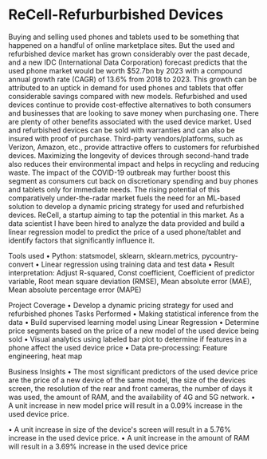 # ReCell-Refurburbished Devices
Buying and selling used phones and tablets used to be something that happened on a handful of online marketplace sites. But the used and refurbished device market has grown considerably over the past decade, and a new IDC (International Data Corporation) forecast predicts that the used phone market would be worth $52.7bn by 2023 with a compound annual growth rate (CAGR) of 13.6% from 2018 to 2023.
This growth can be attributed to an uptick in demand for used phones and tablets that offer considerable savings compared with new models.
Refurbished and used devices continue to provide cost-effective alternatives to both consumers and businesses that are looking to save money when purchasing one. There are plenty of other benefits associated with the used device market.
Used and refurbished devices can be sold with warranties and can also be insured with proof of purchase. Third-party vendors/platforms, such as Verizon, Amazon, etc., provide attractive offers to customers for refurbished devices. 
Maximizing the longevity of devices through second-hand trade also reduces their environmental impact and helps in recycling and reducing waste. The impact of the COVID-19 outbreak may further boost this segment as consumers cut back on discretionary spending and buy phones and tablets only for immediate needs.
The rising potential of this comparatively under-the-radar market fuels the need for an ML-based solution to develop a dynamic pricing strategy for used and refurbished devices. ReCell, a startup aiming to tap the potential in this market.
As a data scientist I have been hired to analyze the data provided and build a linear regression model to predict the price of a used phone/tablet and identify factors that significantly influence it.

Tools used
•	Python: statsmodel, sklearn, sklearn.metrics, pycountry-convert
•	Linear regression using training data and test data
•	Result interpretation: Adjust R-squared, Const coefficient, Coefficient of predictor variable, Root mean square deviation (RMSE), Mean absolute error (MAE), Mean absolute percentage error (MAPE)

Project Coverage
•	Develop a dynamic pricing strategy for used and refurbished phones
Tasks Performed
•	Making statistical inference from the data
•	Build supervised learning model using Linear Regression
•	Determine price segments based on the price of a new model of the used device being sold
•	Visual analytics using labeled bar plot to determine if features in a phone affect the used device price
•	Data pre-processing: Feature engineering, heat map

Business Insights
•	The most significant predictors of the used device price are the price of a new device of the same model, the size of the devices screen, the resolution of the rear and front cameras, the number of days it was used, the amount of RAM, and the availability of 4G and 5G network.
•	A unit increase in new model price will result in a 0.09% increase in the used device price.

•	A unit increase in size of the device's screen will result in a 5.76% increase in the used device price.
•	A unit increase in the amount of RAM will result in a 3.69% increase in the used device price
